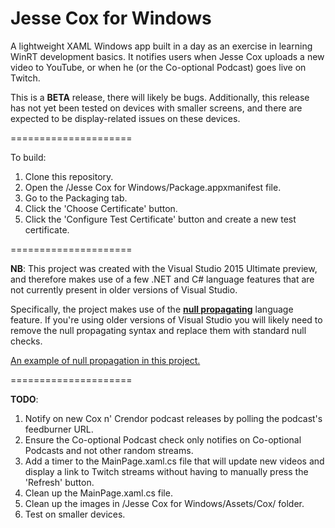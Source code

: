 Jesse Cox for Windows
=====================

A lightweight XAML Windows app built in a day as an exercise in learning WinRT development basics. It notifies users when Jesse Cox uploads a new video to YouTube, or when he (or the Co-optional Podcast) goes live on Twitch. 

This is a **BETA** release, there will likely be bugs. Additionally, this release has not yet been tested on devices with smaller screens, and there are expected to be display-related issues on these devices.

=====================

To build:

1. Clone this repository.
2. Open the /Jesse Cox for Windows/Package.appxmanifest file.
3. Go to the Packaging tab. 
4. Click the 'Choose Certificate' button.
5. Click the 'Configure Test Certificate' button and create a new test certificate.

=====================

**NB**: This project was created with the Visual Studio 2015 Ultimate preview, and therefore makes use of a few .NET and C# language features that are not currently present in older versions of Visual Studio.

Specifically, the project makes use of the **[null propagating](https://roslyn.codeplex.com/discussions/540883)** language feature. If you're using older versions of Visual Studio you will likely need to remove the null propagating syntax and replace them with standard null checks. 

[An example of null propagation in this project.](https://github.com/asyncwords/Jesse-Cox-for-Windows/blob/master/Background%20Tasks/SourceCheckerTask.cs#L78)

=====================

**TODO**:

1. Notify on new Cox n' Crendor podcast releases by polling the podcast's feedburner URL.
2. Ensure the Co-optional Podcast check only notifies on Co-optional Podcasts and not other random streams.
3. Add a timer to the MainPage.xaml.cs file that will update new videos and display a link to Twitch streams without having to manually press the 'Refresh' button.
4. Clean up the MainPage.xaml.cs file.
5. Clean up the images in /Jesse Cox for Windows/Assets/Cox/ folder.
6. Test on smaller devices.